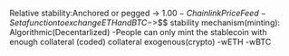 Relative stability:Anchored or pegged -> $1.00
-Chainlink PriceFeed
-Set a function to exchange ETH and BTC ->$$$
stability mechanism(minting): Algorithmic(Decentarlized)
-People can only mint the stablecoin with enough collateral (coded)
collateral exogenous(crypto)
-wETH
-wBTC
